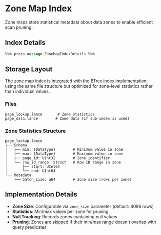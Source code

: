 # Zone Map Index

Zone maps store statistical metadata about data zones to enable efficient scan pruning.

## Index Details

```protobuf
%%% proto.message.ZoneMapIndexDetails %%%
```

## Storage Layout

The zone map index is integrated with the BTree index implementation, using the same file structure but optimized for zone-level statistics rather than individual values.

### Files

```
page_lookup.lance       # Zone statistics
page_data.lance        # Zone data (if sub-index is used)
```

### Zone Statistics Structure

```
page_lookup.lance
├── Schema
│   ├── min: {DataType}        # Minimum value in zone
│   ├── max: {DataType}        # Maximum value in zone
│   ├── page_id: UInt32        # Zone identifier
│   └── row_id_range: Struct   # Row ID range in zone
│       ├── start: UInt64
│       └── end: UInt64
└── Metadata
    └── batch_size: u64        # Zone size (rows per zone)
```

## Implementation Details

- **Zone Size**: Configurable via `zone_size` parameter (default: 4096 rows)
- **Statistics**: Min/max values per zone for pruning
- **Null Tracking**: Records zones containing null values
- **Pruning**: Zones are skipped if their min/max range doesn't overlap with query predicates